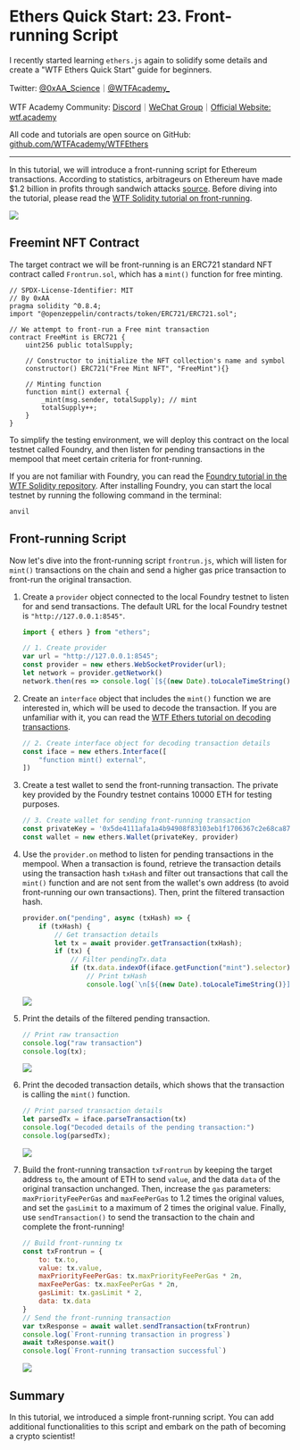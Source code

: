 # Ethers Quick Start: 23. Front-running Script

I recently started learning `ethers.js` again to solidify some details and create a "WTF Ethers Quick Start" guide for beginners.

Twitter: [@0xAA_Science](https://twitter.com/0xAA_Science)｜[@WTFAcademy_](https://twitter.com/WTFAcademy_)

WTF Academy Community: [Discord](https://discord.gg/5akcruXrsk)｜[WeChat Group](https://docs.google.com/forms/d/e/1FAIpQLSe4KGT8Sh6sJ7hedQRuIYirOoZK_85miz3dw7vA1-YjodgJ-A/viewform?usp=sf_link)｜[Official Website: wtf.academy](https://wtf.academy)

All code and tutorials are open source on GitHub: [github.com/WTFAcademy/WTFEthers](https://github.com/WTFAcademy/WTF-Ethers)

---

In this tutorial, we will introduce a front-running script for Ethereum transactions. According to statistics, arbitrageurs on Ethereum have made $1.2 billion in profits through sandwich attacks [source](https://dune.com/chorus_one/ethereum-mev-data). Before diving into the tutorial, please read the [WTF Solidity tutorial on front-running](https://github.com/AmazingAng/WTFSolidity/blob/main/S11_Frontrun/readme.md).

![](./img/23-1.png)

## Freemint NFT Contract

The target contract we will be front-running is an ERC721 standard NFT contract called `Frontrun.sol`, which has a `mint()` function for free minting.

```solidity
// SPDX-License-Identifier: MIT
// By 0xAA
pragma solidity ^0.8.4;
import "@openzeppelin/contracts/token/ERC721/ERC721.sol";

// We attempt to front-run a Free mint transaction
contract FreeMint is ERC721 {
    uint256 public totalSupply;

    // Constructor to initialize the NFT collection's name and symbol
    constructor() ERC721("Free Mint NFT", "FreeMint"){}

    // Minting function
    function mint() external {
        _mint(msg.sender, totalSupply); // mint
        totalSupply++;
    }
}
```

To simplify the testing environment, we will deploy this contract on the local testnet called Foundry, and then listen for pending transactions in the mempool that meet certain criteria for front-running.

If you are not familiar with Foundry, you can read the [Foundry tutorial in the WTF Solidity repository](https://github.com/AmazingAng/WTF-Solidity/blob/main/Topics/Tools/TOOL07_Foundry/readme.md). After installing Foundry, you can start the local testnet by running the following command in the terminal:

```shell
anvil
```

## Front-running Script

Now let's dive into the front-running script `frontrun.js`, which will listen for `mint()` transactions on the chain and send a higher gas price transaction to front-run the original transaction.

1. Create a `provider` object connected to the local Foundry testnet to listen for and send transactions. The default URL for the local Foundry testnet is `"http://127.0.0.1:8545"`.
    ```js
    import { ethers } from "ethers";

    // 1. Create provider
    var url = "http://127.0.0.1:8545";
    const provider = new ethers.WebSocketProvider(url);
    let network = provider.getNetwork()
    network.then(res => console.log(`[${(new Date).toLocaleTimeString()}] Connected to chain ID ${res.chainId}`));
    ```

2. Create an `interface` object that includes the `mint()` function we are interested in, which will be used to decode the transaction. If you are unfamiliar with it, you can read the [WTF Ethers tutorial on decoding transactions](https://github.com/WTFAcademy/WTFEthers/blob/main/20_DecodeTx/readme.md).
    ```js
    // 2. Create interface object for decoding transaction details
    const iface = new ethers.Interface([
        "function mint() external",
    ])
    ```

3. Create a test wallet to send the front-running transaction. The private key provided by the Foundry testnet contains 10000 ETH for testing purposes.

    ```js
    // 3. Create wallet for sending front-running transaction
    const privateKey = '0x5de4111afa1a4b94908f83103eb1f1706367c2e68ca870fc3fb9a804cdab365a'
    const wallet = new ethers.Wallet(privateKey, provider)
    ```

4. Use the `provider.on` method to listen for pending transactions in the mempool. When a transaction is found, retrieve the transaction details using the transaction hash `txHash` and filter out transactions that call the `mint()` function and are not sent from the wallet's own address (to avoid front-running our own transactions). Then, print the filtered transaction hash.

    ```js
    provider.on("pending", async (txHash) => {
        if (txHash) {
            // Get transaction details
            let tx = await provider.getTransaction(txHash);
            if (tx) {
                // Filter pendingTx.data
                if (tx.data.indexOf(iface.getFunction("mint").selector) !== -1 && tx.from != wallet.address ) {
                    // Print txHash
                    console.log(`\n[${(new Date).toLocaleTimeString()}] Listening to Pending transaction: ${txHash} \r`);
    ```
    ![](./img/23-2.png)

5. Print the details of the filtered pending transaction.

    ```js
    // Print raw transaction
    console.log("raw transaction")
    console.log(tx);
    ```   
    ![](./img/23-3.png)

6. Print the decoded transaction details, which shows that the transaction is calling the `mint()` function.

    ```js
    // Print parsed transaction details
    let parsedTx = iface.parseTransaction(tx)
    console.log("Decoded details of the pending transaction:")
    console.log(parsedTx);
    ```
    ![](./img/23-4.png)

7. Build the front-running transaction `txFrontrun` by keeping the target address `to`, the amount of ETH to send `value`, and the data `data` of the original transaction unchanged. Then, increase the `gas` parameters: `maxPriorityFeePerGas` and `maxFeePerGas` to 1.2 times the original values, and set the `gasLimit` to a maximum of 2 times the original value. Finally, use `sendTransaction()` to send the transaction to the chain and complete the front-running!

    ```js
    // Build front-running tx
    const txFrontrun = {
        to: tx.to,
        value: tx.value,
        maxPriorityFeePerGas: tx.maxPriorityFeePerGas * 2n,
        maxFeePerGas: tx.maxFeePerGas * 2n,
        gasLimit: tx.gasLimit * 2,
        data: tx.data
    }
    // Send the front-running transaction
    var txResponse = await wallet.sendTransaction(txFrontrun)
    console.log(`Front-running transaction in progress`)
    await txResponse.wait()
    console.log(`Front-running transaction successful`)   
    ```

    ![](./img/23-5.png)

## Summary

In this tutorial, we introduced a simple front-running script. You can add additional functionalities to this script and embark on the path of becoming a crypto scientist!
